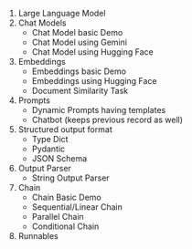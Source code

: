 <ol>
    <li>
        Large Language Model
    </li>
    <li>Chat Models 
        <ul>
            <li>Chat Model basic Demo</li>
            <li>Chat Model using Gemini </li>
            <li>Chat Model using Hugging Face </li>
        </ul>
    </li>
    <li>Embeddings 
        <ul>
            <li>Embeddings basic Demo</li>
            <li>Embeddings using Hugging Face </li>
            <li>Document Similarity Task </li>
        </ul>
    </li>
    <li>
         Prompts
         <ul>
            <li>Dynamic Prompts having templates</li>
            <li>Chatbot (keeps previous record as well)</li>
         </ul>
    </li>
    <li>
        Structured output format
        <ul>
            <li>Type Dict</li>
            <li>Pydantic</li>
            <li>JSON Schema</li>
        </ul>
    </li>
    <li>
        Output Parser
        <ul>
            <li>String Output Parser</li>
        </ul>
    </li>
    <li>
        Chain
        <ul>
            <li>Chain Basic Demo</li>
            <li>Sequential/Linear Chain</li>
            <li>Parallel Chain</li>
            <li>Conditional Chain</li>
        </ul>
    </li>
    <li>
        Runnables
    </li>


</ol>